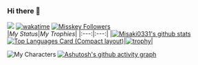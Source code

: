 ### Hi there 👋
![](https://komarev.com/ghpvc/?username=Misaki0331&label=Viewed+count) [![wakatime](https://wakatime.com/badge/user/018d0dbe-8663-45ea-bd9b-a77eb927dd94.svg)](https://wakatime.com/@018d0dbe-8663-45ea-bd9b-a77eb927dd94) [![Misskey Followers](https://img.shields.io/badge/dynamic/json?color=8ab942&label=%F0%9D%97%A0%F0%9D%97%B6%20@Misaki@misaki-chan.net&query=%24.totalItems&url=https%3A%2F%2Fmisaki-chan.net%2Fusers%2F9v1xccg7skkg0009%2Ffollowers)](https://misskey.io/@ms)<br>
|*My Status*|*My Trophies*|
|:---:|:---:|
|[![Misaki0331's github stats](https://github-readme-stats.vercel.app/api?username=Misaki0331&count_private=true&card_width=480)](https://github.com/anuraghazra/github-readme-stats)<br>[![Top Languages Card (Compact layout)](https://github-readme-stats.vercel.app/api/top-langs/?username=Misaki0331&layout=compact&langs_count=8&card_width=480)](https://github.com/anuraghazra/github-readme-stats)|[![trophy](https://github-profile-trophy.vercel.app/?username=Misaki0331&theme=monokai&margin-w=20&margin-h=20&row=3&column=4)](https://github.com/ryo-ma/github-profile-trophy)|


![My Characters](https://github.com/Misaki0331/Misaki0331/assets/60120497/52eca0e7-afc0-4c83-82d3-19c15fd363db)
[![Ashutosh's github activity graph](https://github-readme-activity-graph.vercel.app/graph?username=Misaki0331&bg_color=c0ffff&color=202020&line=40e080&point=40c040)](https://github.com/ashutosh00710/github-readme-activity-graph)




<!--
**Misaki0331/Misaki0331** is a ✨ _special_ ✨ repository because its `README.md` (this file) appears on your GitHub profile.

Here are some ideas to get you started:

- 🔭 I’m currently working on ...
- 🌱 I’m currently learning ...
- 👯 I’m looking to collaborate on ...
- 🤔 I’m looking for help with ...
- 💬 Ask me about ...
- 📫 How to reach me: ...
- 😄 Pronouns: ...
- ⚡ Fun fact: ...
-->

